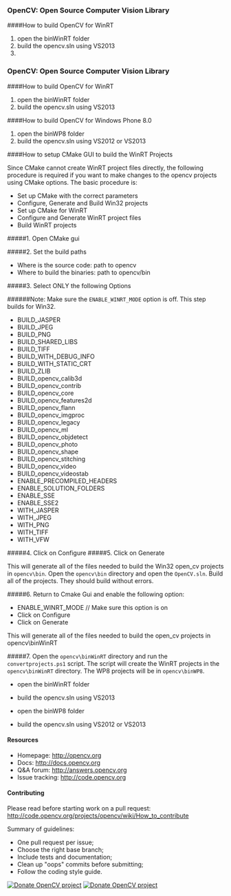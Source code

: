 ### OpenCV: Open Source Computer Vision Library

####How to build OpenCV for WinRT
1. open the binWinRT folder
2. build the opencv.sln using VS2013
3. 
### OpenCV: Open Source Computer Vision Library

####How to build OpenCV for WinRT
1. open the binWinRT folder
2. build the opencv.sln using VS2013

####How to build OpenCV for Windows Phone 8.0
1. open the binWP8 folder
2. build the opencv.sln using VS2012 or VS2013



####How to setup CMake GUI to build the WinRT Projects

Since CMake cannot create WinRT project files directly, the following procedure is required if you want to make changes to the opencv projects using CMake options. The basic procedure is:

* Set up CMake with the correct parameters
* Configure, Generate and Build Win32 projects
* Set up CMake for WinRT
* Configure and Generate WinRT project files
* Build WinRT projects

#####1. Open CMake gui

#####2. Set the build paths
* Where is the source code: path to opencv
* Where to build the binaries: path to opencv/bin

#####3. Select ONLY the following Options

######Note: Make sure the ```ENABLE_WINRT_MODE```	option is off. This step builds for Win32.

* BUILD_JASPER
* BUILD_JPEG
* BUILD_PNG
* BUILD_SHARED_LIBS
* BUILD_TIFF
* BUILD_WITH_DEBUG_INFO
* BUILD_WITH_STATIC_CRT
* BUILD_ZLIB
* BUILD_opencv_calib3d
* BUILD_opencv_contrib
* BUILD_opencv_core
* BUILD_opencv_features2d
* BUILD_opencv_flann
* BUILD_opencv_imgproc
* BUILD_opencv_legacy
* BUILD_opencv_ml
* BUILD_opencv_objdetect
* BUILD_opencv_photo
* BUILD_opencv_shape
* BUILD_opencv_stitching
* BUILD_opencv_video
* BUILD_opencv_videostab
* ENABLE_PRECOMPILED_HEADERS
* ENABLE_SOLUTION_FOLDERS
* ENABLE_SSE
* ENABLE_SSE2
* WITH_JASPER
* WITH_JPEG
* WITH_PNG
* WITH_TIFF
* WITH_VFW

#####4. Click on Configure
#####5. Click on Generate

This will generate all of the files needed to build the Win32 open_cv projects in ```opencv\bin```. Open the ```opencv\bin``` directory and open the ```OpenCV.sln```. Build all of the projects. They should build without errors.

#####6. Return to Cmake Gui and enable the following option:

* ENABLE_WINRT_MODE	// Make sure this option is on
* Click on Configure
* Click on Generate

This will generate all of the files needed to build the open_cv projects in opencv\binWinRT

#####7. Open the ```opencv\binWinRT``` directory and run the ```convertprojects.ps1``` script. The script will create the WinRT projects in the ```opencv\binWinRT``` directory. The WP8 projects will be in ```opencv\binWP8```.


* open the binWinRT folder
* build the opencv.sln using VS2013


* open the binWP8 folder
* build the opencv.sln using VS2012 or VS2013

#### Resources

* Homepage: <http://opencv.org>
* Docs: <http://docs.opencv.org>
* Q&A forum: <http://answers.opencv.org>
* Issue tracking: <http://code.opencv.org>

#### Contributing

Please read before starting work on a pull request: <http://code.opencv.org/projects/opencv/wiki/How_to_contribute>

Summary of guidelines:

* One pull request per issue;
* Choose the right base branch;
* Include tests and documentation;
* Clean up "oops" commits before submitting;
* Follow the coding style guide.

[![Donate OpenCV project](http://opencv.org/wp-content/uploads/2013/07/gittip1.png)](https://www.gittip.com/OpenCV/)
[![Donate OpenCV project](http://opencv.org/wp-content/uploads/2013/07/paypal-donate-button.png)](https://www.paypal.com/cgi-bin/webscr?item_name=Donation+to+OpenCV&cmd=_donations&business=accountant%40opencv.org)
